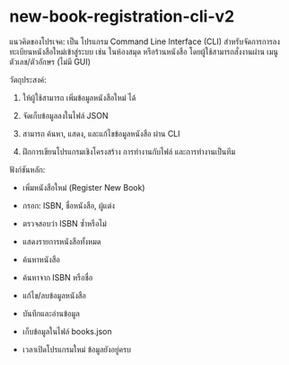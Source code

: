 # new-book-registration-cli-v2

แนวคิดของโปรเจค: 
  เป็น โปรแกรม Command Line Interface (CLI) สำหรับจัดการการลงทะเบียนหนังสือใหม่เข้าสู่ระบบ เช่น ในห้องสมุด หรือร้านหนังสือ โดยผู้ใช้สามารถสั่งงานผ่าน เมนูตัวเลข/ตัวอักษร (ไม่มี GUI)

วัตถุประสงค์:

  1. ให้ผู้ใช้สามารถ เพิ่มข้อมูลหนังสือใหม่ ได้
  
  2. จัดเก็บข้อมูลลงในไฟล์ JSON
  
  3. สามารถ ค้นหา, แสดง, และแก้ไขข้อมูลหนังสือ ผ่าน CLI
  
  4. ฝึกการเขียนโปรแกรมเชิงโครงสร้าง การทำงานกับไฟล์ และการทำงานเป็นทีม

ฟังก์ชันหลัก:

  - เพิ่มหนังสือใหม่ (Register New Book)
  
  - กรอก: ISBN, ชื่อหนังสือ, ผู้แต่ง
  
  - ตรวจสอบว่า ISBN ซ้ำหรือไม่
  
  - แสดงรายการหนังสือทั้งหมด
  
  - ค้นหาหนังสือ
  
  - ค้นหาจาก ISBN หรือชื่อ
  
  - แก้ไข/ลบข้อมูลหนังสือ
  
  - บันทึกและอ่านข้อมูล
  
  - เก็บข้อมูลในไฟล์ books.json
  
  - เวลาเปิดโปรแกรมใหม่ ข้อมูลยังอยู่ครบ
